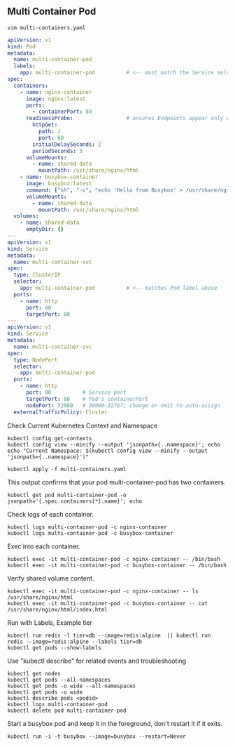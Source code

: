 ## Multi Container Pod
```
vim multi-containers.yaml
```

```yaml
apiVersion: v1
kind: Pod
metadata:
  name: multi-container-pod
  labels:
    app: multi-container-pod          # <-- must match the Service selector
spec:
  containers:
    - name: nginx-container
      image: nginx:latest
      ports:
        - containerPort: 80
      readinessProbe:                 # ensures Endpoints appear only when ready
        httpGet:
          path: /
          port: 80
        initialDelaySeconds: 2
        periodSeconds: 5
      volumeMounts:
        - name: shared-data
          mountPath: /usr/share/nginx/html
    - name: busybox-container
      image: busybox:latest
      command: ["sh", "-c", "echo 'Hello from Busybox' > /usr/share/nginx/html/index.html; sleep 3600"]
      volumeMounts:
        - name: shared-data
          mountPath: /usr/share/nginx/html
  volumes:
    - name: shared-data
      emptyDir: {}
---
apiVersion: v1
kind: Service
metadata:
  name: multi-container-svc
spec:
  type: ClusterIP
  selector:
    app: multi-container-pod          # <-- matches Pod label above
  ports:
    - name: http
      port: 80
      targetPort: 80
---
apiVersion: v1
kind: Service
metadata:
  name: multi-container-svc
spec:
  type: NodePort
  selector:
    app: multi-container-pod
  ports:
    - name: http
      port: 80          # Service port
      targetPort: 80    # Pod's containerPort
      nodePort: 32080   # 30000–32767; change or omit to auto-assign
  externalTrafficPolicy: Cluster
```

Check Current Kubernetes Context and Namespace

```
kubectl config get-contexts
kubectl config view --minify --output 'jsonpath={..namespace}'; echo
echo "Current Namespace: $(kubectl config view --minify --output 'jsonpath={..namespace}')"
```

```
kubectl apply -f multi-containers.yaml
```

This output confirms that your pod multi-container-pod has two containers.
```
kubectl get pod multi-container-pod -o jsonpath='{.spec.containers[*].name}'; echo
```
Check logs of each container.
```
kubectl logs multi-container-pod -c nginx-container
kubectl logs multi-container-pod -c busybox-container
```
Exec into each container.
```
kubectl exec -it multi-container-pod -c nginx-container -- /bin/bash
kubectl exec -it multi-container-pod -c busybox-container -- /bin/bash
```

Verify shared volume content.
```
kubectl exec -it multi-container-pod -c nginx-container -- ls /usr/share/nginx/html
kubectl exec -it multi-container-pod -c busybox-container -- cat /usr/share/nginx/html/index.html
```

Run with Labels, Example tier

```
kubectl run redis -l tier=db --image=redis:alpine  || kubectl run redis --image=redis:alpine --labels tier=db
kubectl get pods --show-labels
```

Use "kubectl describe" for related events and troubleshooting

```
kubectl get nodes
kubectl get pods --all-namespaces
kubectl get pods -o wide --all-namespaces
kubectl get pods -o wide
kubectl describe pods <podid>
kubectl logs multi-container-pod
kubectl delete pod multi-container-pod
```

Start a busybox pod and keep it in the foreground, don't restart it if it exits.

```
kubectl run -i -t busybox --image=busybox --restart=Never
```












